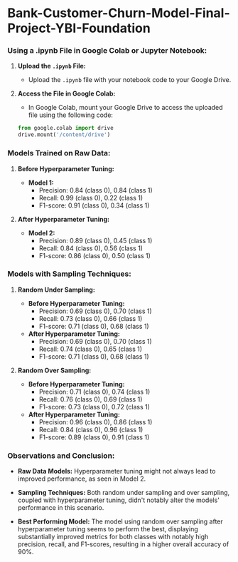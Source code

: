 # Bank-Customer-Churn-Model-Final-Project-YBI-Foundation
### Using a .ipynb File in Google Colab or Jupyter Notebook:

1. **Upload the `.ipynb` File:**
   - Upload the `.ipynb` file with your notebook code to your Google Drive.

2. **Access the File in Google Colab:**
   - In Google Colab, mount your Google Drive to access the uploaded file using the following code:

   ```python
   from google.colab import drive
   drive.mount('/content/drive')

### Models Trained on Raw Data:

1. **Before Hyperparameter Tuning:**
   - **Model 1:**
     - Precision: 0.84 (class 0), 0.84 (class 1)
     - Recall: 0.99 (class 0), 0.22 (class 1)
     - F1-score: 0.91 (class 0), 0.34 (class 1)

2. **After Hyperparameter Tuning:**
   - **Model 2:**
     - Precision: 0.89 (class 0), 0.45 (class 1)
     - Recall: 0.84 (class 0), 0.56 (class 1)
     - F1-score: 0.86 (class 0), 0.50 (class 1)

### Models with Sampling Techniques:

1. **Random Under Sampling:**
   - **Before Hyperparameter Tuning:**
     - Precision: 0.69 (class 0), 0.70 (class 1)
     - Recall: 0.73 (class 0), 0.66 (class 1)
     - F1-score: 0.71 (class 0), 0.68 (class 1)
   - **After Hyperparameter Tuning:**
     - Precision: 0.69 (class 0), 0.70 (class 1)
     - Recall: 0.74 (class 0), 0.65 (class 1)
     - F1-score: 0.71 (class 0), 0.68 (class 1)

2. **Random Over Sampling:**
   - **Before Hyperparameter Tuning:**
     - Precision: 0.71 (class 0), 0.74 (class 1)
     - Recall: 0.76 (class 0), 0.69 (class 1)
     - F1-score: 0.73 (class 0), 0.72 (class 1)
   - **After Hyperparameter Tuning:**
     - Precision: 0.96 (class 0), 0.86 (class 1)
     - Recall: 0.84 (class 0), 0.96 (class 1)
     - F1-score: 0.89 (class 0), 0.91 (class 1)

### Observations and Conclusion:

- **Raw Data Models:** Hyperparameter tuning might not always lead to improved performance, as seen in Model 2.
  
- **Sampling Techniques:** Both random under sampling and over sampling, coupled with hyperparameter tuning, didn't notably alter the models' performance in this scenario.

- **Best Performing Model:** The model using random over sampling after hyperparameter tuning seems to perform the best, displaying substantially improved metrics for both classes with notably high precision, recall, and F1-scores, resulting in a higher overall accuracy of 90%.
